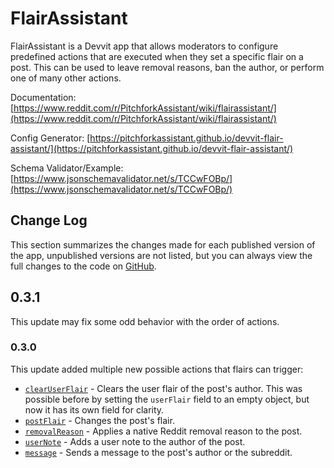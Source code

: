 # FlairAssistant

FlairAssistant is a Devvit app that allows moderators to configure predefined actions that are executed when they set a specific flair on a post. This can be used to leave removal reasons, ban the author, or perform one of many other actions.

Documentation: [https://www.reddit.com/r/PitchforkAssistant/wiki/flairassistant/](https://www.reddit.com/r/PitchforkAssistant/wiki/flairassistant/)

Config Generator: [https://pitchforkassistant.github.io/devvit-flair-assistant/](https://pitchforkassistant.github.io/devvit-flair-assistant/)

Schema Validator/Example: [https://www.jsonschemavalidator.net/s/TCCwFOBp/](https://www.jsonschemavalidator.net/s/TCCwFOBp/)

## Change Log

This section summarizes the changes made for each published version of the app, unpublished versions are not listed, but you can always view the full changes to the code on [GitHub](https://github.com/PitchforkAssistant/devvit-flair-assistant).

## 0.3.1

This update may fix some odd behavior with the order of actions.

### 0.3.0

This update added multiple new possible actions that flairs can trigger:

- [`clearUserFlair`](https://www.reddit.com/r/PitchforkAssistant/wiki/flairassistant#wiki_clearuserflair) - Clears the user flair of the post's author. This was possible before by setting the `userFlair` field to an empty object, but now it has its own field for clarity.
- [`postFlair`](https://www.reddit.com/r/PitchforkAssistant/wiki/flairassistant#wiki_userflair) - Changes the post's flair.
- [`removalReason`](https://www.reddit.com/r/PitchforkAssistant/wiki/flairassistant#wiki_removalreason) - Applies a native Reddit removal reason to the post.
- [`userNote`](https://www.reddit.com/r/PitchforkAssistant/wiki/flairassistant#wiki_usernote) - Adds a user note to the author of the post.
- [`message`](https://www.reddit.com/r/PitchforkAssistant/wiki/flairassistant#wiki_message) - Sends a message to the post's author or the subreddit.
